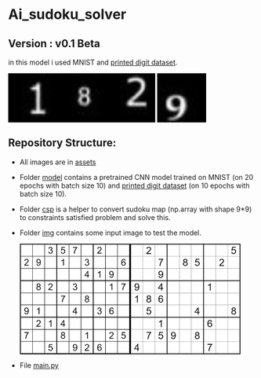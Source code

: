 # Ai_sudoku_solver

## Version : v0.1 Beta
in this model i used MNIST and [printed digit dataset](https://github.com/kaydee0502/printed-digits-dataset).

<img src="https://github.com/momoein/Ai_sudoku_solver/blob/master/data/printed_digit/1/1_0.jpg" width="100" height="100" align = "left"/>
<img src="https://github.com/momoein/Ai_sudoku_solver/blob/master/data/printed_digit/2/2_0.jpg" width="100" height="100" align="middle"/>
<img src="https://github.com/momoein/Ai_sudoku_solver/blob/master/data/printed_digit/8/8_0.jpg" width="100" height="100" align="left"/>
<img src="https://github.com/momoein/Ai_sudoku_solver/blob/master/data/printed_digit/9/9_0.jpg" width="100" height="100" align="middle"/>

## Repository Structure:

+ All images are in [assets](https://github.com/momoein/Ai_sudoku_solver/tree/master/data) 

+ Folder [model](https://github.com/momoein/Ai_sudoku_solver/tree/master/model) contains a pretrained CNN model trained on MNIST (on 20 epochs with batch size 10) and [printed digit dataset](https://github.com/kaydee0502/printed-digits-dataset) (on 10 epochs with batch size 10).

+ Folder [csp](https://github.com/momoein/Ai_sudoku_solver/tree/master/csp) is a helper to convert sudoku map (np.array with shape 9*9) to constraints satisfied problem and solve this.

+ Folder [img](https://github.com/momoein/Ai_sudoku_solver/tree/master/img) contains some input image to test the model.

  <img src="https://github.com/momoein/Ai_sudoku_solver/blob/master/img/sudoku1.png" width="225" height="225" align = "left"/>
  <img src="https://github.com/momoein/Ai_sudoku_solver/blob/master/img/sudoku2.png" width="225" height="225" align = "middle"/>
  
+ File [main.py](https://github.com/momoein/Ai_sudoku_solver/tree/master/main.py)
